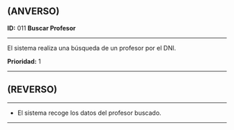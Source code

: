 ## (ANVERSO)**ID:** 011 **Buscar Profesor**----El sistema realiza una búsqueda de un profesor por el DNI.**Prioridad:** 1  ----## (REVERSO)----* El sistema recoge los datos del profesor buscado.  ----